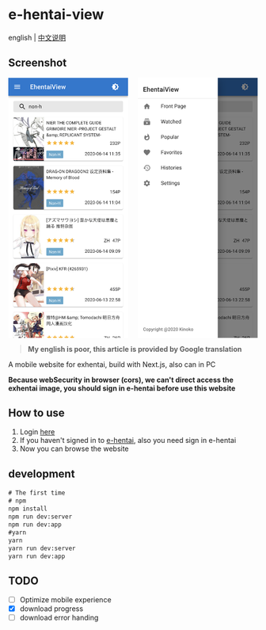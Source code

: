 # e-hentai-view

english | [中文说明](./README_CHS.md)

## Screenshot

<div style="display: flex; justify-content: space-between;">
<img src="https://raw.githubusercontent.com/IronKinoko/assert/master/e-hentai-view/home.png" width="48%" title="home"/>
<img src="https://raw.githubusercontent.com/IronKinoko/assert/master/e-hentai-view/menu.png" width="48%" title="menu" />
</div>

> **My english is poor, this article is provided by Google translation**

A mobile website for exhentai, build with Next.js, also can in PC

**Because webSecurity in browser (cors), we can't direct access the exhentai image, you should sign in e-hentai before use this website**

## How to use

1. Login [here](https://exhentai.appspot.com/signin)
2. If you haven't signed in to [e-hentai](https://forums.e-hentai.org/index.php), also you need sign in e-hentai
3. Now you can browse the website

## development

```shell
# The first time
# npm
npm install
npm run dev:server
npm run dev:app
#yarn
yarn
yarn run dev:server
yarn run dev:app
```

## TODO

- [ ] Optimize mobile experience
- [x] download progress
- [ ] download error handing
